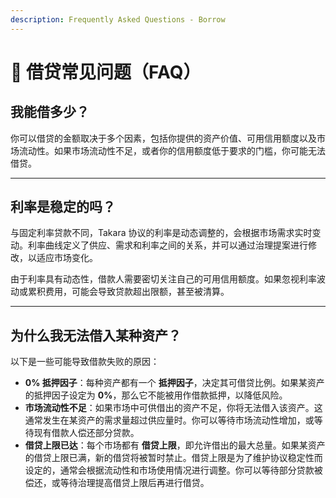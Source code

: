 ```yaml
---
description: Frequently Asked Questions - Borrow
---
```


# 📖 借贷常见问题（FAQ）

## **我能借多少？**  

你可以借贷的金额取决于多个因素，包括你提供的资产价值、可用信用额度以及市场流动性。如果市场流动性不足，或者你的信用额度低于要求的门槛，你可能无法借贷。

---

## **利率是稳定的吗？**  

与固定利率贷款不同，Takara 协议的利率是动态调整的，会根据市场需求实时变动。利率曲线定义了供应、需求和利率之间的关系，并可以通过治理提案进行修改，以适应市场变化。  

由于利率具有动态性，借款人需要密切关注自己的可用信用额度。如果忽视利率波动或累积费用，可能会导致贷款超出限额，甚至被清算。

---

## **为什么我无法借入某种资产？**  

以下是一些可能导致借款失败的原因：  

* **0% 抵押因子**：每种资产都有一个 **抵押因子**，决定其可借贷比例。如果某资产的抵押因子设定为 **0%**，那么它不能被用作借款抵押，以降低风险。  
* **市场流动性不足**：如果市场中可供借出的资产不足，你将无法借入该资产。这通常发生在某资产的需求量超过供应量时。你可以等待市场流动性增加，或等待现有借款人偿还部分贷款。  
* **借贷上限已达**：每个市场都有 **借贷上限**，即允许借出的最大总量。如果某资产的借贷上限已满，新的借贷将被暂时禁止。借贷上限是为了维护协议稳定性而设定的，通常会根据流动性和市场使用情况进行调整。你可以等待部分贷款被偿还，或等待治理提高借贷上限后再进行借贷。
